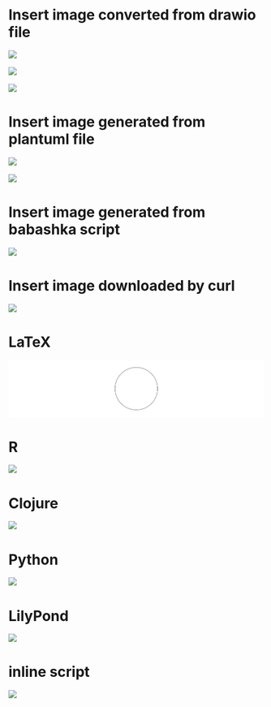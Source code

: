 # Insert image converted from drawio file
<!-- #+chatu: :drawio "diagram" -->
![](./draws_out/diagram.svg)

<!-- :drawio "diagram" :page 1 -->
![](./draws_out/diagram-1.svg)

<!-- :drawio "diagram" :input-dir "draws" :output-dir "draws_out" :output "diagram.svg" :page 1 -->
![](draws_out/diagram.svg)

# Insert image generated from plantuml file
<!-- #+chatu: :plantuml "plantuml" -->
![](./draws_out/plantuml.svg)

<!-- :plantuml "plantuml" :page 1 -->
![](./draws_out/plantuml-1.svg)

# Insert image generated from babashka script
<!-- #+chatu: :babashka "babashka.bb" -->
![](./draws_out/babashka.svg)


# Insert image downloaded by curl
<!-- #+chatu: :curl "https://www.emacswiki.org/pics/official%20gnu.svg" :output "gnu.svg" -->
![](./draws_out/gnu.svg)
# LaTeX
<!-- #+chatu: :latex "latex" -->
![](./draws_out/latex.svg)

# R
<!-- #+chatu: :R "chart-r" -->
![](./draws_out/chart-r.svg)

# Clojure
<!-- #+chatu: :clojure "chart-clj" -->
![](./draws_out/chart-clj.svg)

# Python
<!-- #+chatu: :python "chart-py" -->
![](./draws_out/chart-py.svg)

# LilyPond
<!-- #+chatu: :lilypond "joy" -->
![](./draws_out/joy.svg)

# inline script
<!-- #+chatu: :inline "inline.jpg" :output "inline.jpg" :script "convert %i -negate %o" -->
![](./draws_out/inline.jpg)
